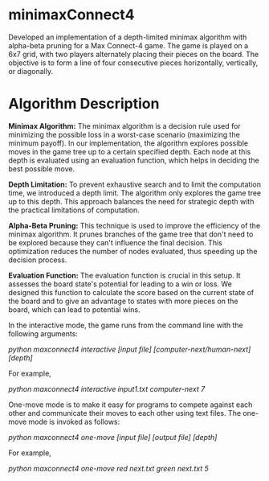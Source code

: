 # minimaxConnect4

Developed an implementation of a depth-limited minimax algorithm with alpha-beta pruning for a Max Connect-4 game. 
The game is played on a 6x7 grid, with two players alternately placing their pieces on the board. 
The objective is to form a line of four consecutive pieces horizontally, vertically, or diagonally.


# Algorithm Description

**Minimax Algorithm:** 
  The minimax algorithm is a decision rule used for minimizing the possible loss in a worst-case scenario (maximizing the minimum payoff). 
In our implementation, the algorithm explores possible moves in the game tree up to a certain specified depth. 
Each node at this depth is evaluated using an evaluation function, which helps in deciding the best possible move.

**Depth Limitation:** 
  To prevent exhaustive search and to limit the computation time, we introduced a depth limit. 
The algorithm only explores the game tree up to this depth. 
This approach balances the need for strategic depth with the practical limitations of computation.

**Alpha-Beta Pruning:** 
  This technique is used to improve the efficiency of the minimax algorithm. 
It prunes branches of the game tree that don't need to be explored because they can't influence the final decision. 
This optimization reduces the number of nodes evaluated, thus speeding up the decision process.

**Evaluation Function:** 
  The evaluation function is crucial in this setup. 
It assesses the board state's potential for leading to a win or loss. 
We designed this function to calculate the score based on the current state of the board and to give an advantage to states with more pieces on the board, which can lead to potential wins.

In the interactive mode, the game runs from the command line with the following arguments:

_python maxconnect4 interactive [input file] [computer-next/human-next] [depth]_

For example,

_python maxconnect4 interactive input1.txt computer-next 7_

One-move mode is to make it easy for programs to compete against each other and communicate
their moves to each other using text files. The one-move mode is invoked as follows:

_python maxconnect4 one-move [input file] [output file] [depth]_

For example,

_python maxconnect4 one-move red next.txt green next.txt 5_
